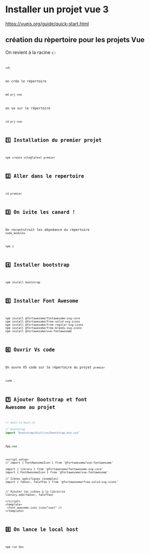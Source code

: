# Installer un projet vue 3
https://vuejs.org/guide/quick-start.html


## création du rèpertoire pour les projets Vue
On revient à la racine <code>c:<code>
```
cd\
```
on crée le répertoire 
```
md prj-vue
```
on va sur le répertoire
```
cd prj-vue
```


## :one: Installation du premier projet
```
npm create vite@latest premier
```

## :two: Aller dans le repertoire
```
cd premier
```

## :three: On ivite les canard !  
On recontstruit les dépndance du répertoire <code>node_modules</code>
```
npm i
```

## :four: Installer bootstrap
```
npm install bootstrap
```


## :five:  Installer Font Awesome
```
npm install @fortawesome/fontawesome-svg-core
npm install @fortawesome/free-solid-svg-icons
npm install @fortawesome/free-regular-svg-icons
npm install @fortawesome/free-brands-svg-icons
npm install @fortawesome/vue-fontawesome
```

## :six: Ouvrir Vs code
On ouvre VS code sur le répertoire du projet <code>premier</code>
```
code .
```

## :seven: Ajouter Bootstrap et font Awesome au projet
```js
// main.ts main.js 

// bootstrap
import 'bootstrap/dist/css/bootstrap.min.css'

```
<code>App.vue</code>
```vue
<script setup>
// import { FontAwesomeIcon } from '@fortawesome/vue-fontawesome'

import { library } from '@fortawesome/fontawesome-svg-core'
import { FontAwesomeIcon } from '@fortawesome/vue-fontawesome'

// Icônes spécifiques (exemples)
import { faUser, faCoffee } from '@fortawesome/free-solid-svg-icons'


// Ajouter les icônes à la librairie
library.add(faUser, faCoffee)

</script>
<template>
 <font-awesome-icon icon="user" />
</template>
```


## :eight: On lance le local host
```
npm run dev
```